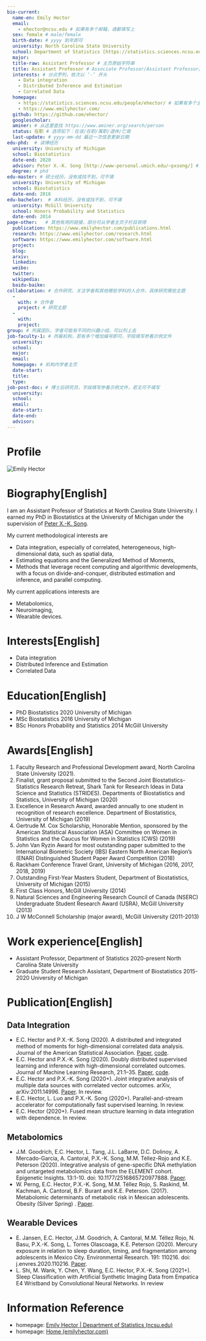 ```yaml
---
bio-current:
  name-en: Emily Hector
  email: 
    - ehector@ncsu.edu # 如果有多个邮箱，请都填写上
  sex: female # male/female
  birth-date: # yyyy 到年即可
  university: North Carolina State University 
  school: Department of Statistics [https://statistics.sciences.ncsu.edu/]# 格式：学院名称[学院官网链接]
  major: 
  title-raw: Assistant Professor # 主页原始字符串
  title: Assistant Professor # Associate Professor/Assistant Professor/Professor
  interests: # 分点罗列，依次以 ‘-’ 开头
    - Data integration
    - Distributed Inference and Estimation
    - Correlated Data
  homepage: 
    - https://statistics.sciences.ncsu.edu/people/ehector/ # 如果有多个主页，请都填写上
    - https://www.emilyhector.com/
  github: https://github.com/ehector/
  googlescholar:  
  aminer: # 从这里查找 https://www.aminer.org/search/person
  status: 在职 # 选项如下：在读/在职/离职/退休/亡故
  last-update: # yyyy-mm-dd 最近一次信息更新日期
edu-phd:  # 读博经历
  university: University of Michigan
  school: Biostatistics
  date-end: 2020
  advisor: Peter X.-K. Song [http://www-personal.umich.edu/~pxsong/] # 格式：导师名 [邮箱/网址]
  degree: # phd
edu-master: # 硕士经历，没有或找不到，可不填
  university: University of Michigan
  school: Biostatistics
  date-end: 2016
edu-bachelor:  # 本科经历，没有或找不到，可不填
  university: McGill University
  school: Honors Probability and Statistics
  date-end: 2014
page-other:   # 其他有用的链接，部分可从学者主页子栏目获得
  publication: https://www.emilyhector.com/publications.html
  research: https://www.emilyhector.com/research.html
  software: https://www.emilyhector.com/software.html
  project: 
  blog: 
  arxiv: 
  linkedin: 
  weibo:
  twitter:
  wikipedia:
  baidu-baike:
collaboration: # 合作研究，关注学者和其他哪些学科的人合作，具体研究哪些主题
  - 
    with: # 合作者
    project: # 研究主题
  - 
    with: 
    project: 
group: # 所属团队，学者可能有不同的兴趣小组，可以列上去
job-faculty-1: # 所属机构，若有多个增加编号即可，字段填写参看示例文件
  university: 
  school: 
  major: 
  email: 
  homepage: # 机构内学者主页
  date-start: 
  title: 
  type: 
job-post-doc: # 博士后研究员，字段填写参看示例文件，若无可不填写
  university: 
  school: 
  email: 
  date-start: 
  date-end: 
  advisor: 
---
```


# Profile

![Emily Hector](https://statistics.sciences.ncsu.edu/wp-content/uploads/sites/21/2020/05/ehector.jpg)

# Biography[English]

I am an Assistant Professor of Statistics at North Carolina State University. I earned my PhD in Biostatistics at the University of Michigan under the supervision of [Peter X.-K. Song](http://www.umich.edu/~songlab/).

My current methodological interests are

- Data integration, especially of correlated, heterogeneous, high-dimensional data, such as   spatial data,
- Estimating equations and the Generalized Method of Moments,
- Methods that leverage recent computing and algorithmic developments, with a focus on   divide-and-conquer, distributed estimation and inference, and parallel computing.


My current applications interests are

- Metabolomics,
- Neuroimaging,
- Wearable devices.

# Interests[English]

- Data integration
- Distributed Inference and Estimation
- Correlated Data

# Education[English]

- PhD Biostatistics 2020 University of Michigan
- MSc Biostatistics 2016 University of Michigan
- BSc Honors Probability and Statistics 2014 McGill University

# Awards[English]

1. Faculty Research and Professional Development award, North Carolina State 
University (2021).
2. Finalist, grant proposal submitted to the Second Joint Biostatistics-Statistics 
Research Retreat, Shark Tank for Research Ideas in Data Science and Statistics 
(STRIDES). Departments of Biostatistics and Statistics, University of Michigan 
(2020)
3. Excellence in Research Award, awarded annually to one student in recognition of 
research excellence. Department of Biostatistics, University of Michigan (2019)
4. Gertrude M. Cox Scholarship, Honorable Mention, sponsored by the American 
Statistical Association (ASA) Committee on Women in Statistics and the Caucus 
for Women in Statistics (CWS) (2019)
5. John Van Ryzin Award for most outstanding paper submitted to the International 
Biometric Society (IBS) Eastern North American Region’s (ENAR) Distinguished 
Student Paper Award Competition (2018)
6. Rackham Conference Travel Grant, University of Michigan (2016, 2017, 2018, 2019)
7. Outstanding First-Year Masters Student, Department of Biostatistics, University of 
Michigan (2015)
8. First Class Honors, McGill University (2014)
9. Natural Sciences and Engineering Research Council of Canada (NSERC) 
Undergraduate Student Research Award (USRA), McGill University (2013)
10. J W McConnell Scholarship (major award), McGill University (2011-2013)

# Work experience[English]

- Assistant Professor, Department of Statistics 2020-present North Carolina State University
- Graduate Student Research Assistant, Department of Biostatistics 2015-2020 University of Michigan

# Publication[English]

## Data Integration

- E.C. Hector and P.X.-K. Song (2020). A distributed and integrated method of moments for high-dimensional correlated data analysis. Journal of the American Statistical Association. [Paper](https://www.tandfonline.com/doi/abs/10.1080/01621459.2020.1736082), [code](https://github.com/ehector/DIMM).
- E.C. Hector and P.X.-K. Song (2020). Doubly distributed supervised learning and inference with high-dimensional correlated outcomes. Journal of Machine Learning Research, 21:1–35. [Paper](https://www.jmlr.org/papers/volume21/19-996/19-996.pdf), [code](https://github.com/ehector/DDIMM).
- E.C. Hector and P.X.-K. Song (2020+). Joint integrative analysis of multiple data sources with correlated vector outcomes. arXiv, arXiv:2011.14996. [Paper](https://arxiv.org/abs/2011.14996). In review.
- E.C. Hector, L. Luo and P.X.-K. Song (2020+). Parallel-and-stream accelerator for computationally fast supervised learning. In review.
- E.C. Hector (2020+). Fused mean structure learning in data integration with dependence. In review.

## Metabolomics  

- J.M. Goodrich, E.C. Hector, L. Tang, J.L. LaBarre, D.C. Dolinoy, A. Mercado-Garcia, A. Cantoral, P.X.-K. Song, M.M. Téllez-Rojo and K.E. Peterson (2020). Integrative analysis of gene-specific DNA methylation and untargeted metabolomics data from the ELEMENT cohort. Epigenetic Insights. 13:1-10. doi: 10.1177/2516865720977888. [Paper](https://journals.sagepub.com/doi/pdf/10.1177/2516865720977888).
- W. Perng, E.C. Hector, P.X.-K. Song, M.M. Téllez Rojo, S. Raskind, M. Kachman, A. Cantoral, B.F. Burant and K.E. Peterson. (2017). Metabolomic determinants of metabolic risk in Mexican adolescents. Obesity (Silver Spring) . [Paper](https://onlinelibrary.wiley.com/doi/abs/10.1002/oby.21926). 

## Wearable Devices  

- E. Jansen, E.C. Hector, J.M. Goodrich, A. Cantoral, M.M. Téllez Rojo, N. Basu, P.X.-K. Song, L. Torres Olascoaga, K.E. Peterson (2020). Mercury exposure in relation to sleep duration, timing, and fragmentation among adolescents in Mexico City. Environmental Research. 191: 110216. doi: j.envres.2020.110216. [Paper](https://www.sciencedirect.com/science/article/abs/pii/S0013935120311130).
- L. Shi, M. Wank, Y. Chen, Y. Wang, E.C. Hector, P.X.-K. Song (2021+). Sleep Classification with Artificial Synthetic Imaging Data from Empatica E4 Wristband by Convolutional Neural Networks. In review

# Information Reference

- homepage: [Emily Hector | Department of Statistics (ncsu.edu)](https://statistics.sciences.ncsu.edu/people/ehector/)
- homepage: [Home (emilyhector.com)](https://www.emilyhector.com/)